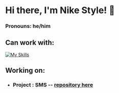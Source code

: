 # Hi there, I'm Nike Style! 👋

### Pronouns: he/him


## Can work with:
[![My Skills](https://skillicons.dev/icons?i=java,kotlin,nodejs,django,python,bots&theme=dark)](https://skillicons.dev)


## Working on:
- ### Project : SMS -- [repository here](https://github.com/NikeStyleProject/project-sms)

<!--WakaTime Stats:-->

<!--START_SECTION:waka-->
<!--END_SECTION:waka-->

